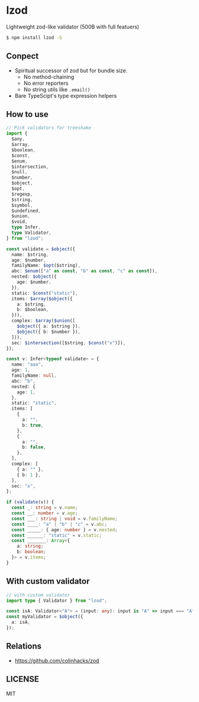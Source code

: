 # lzod

Lightweight zod-like validator (500B with full featuers)

```bash
$ npm install lzod -S
```

## Conpect

- Spiritual successor of zod but for bundle size.
  - No method-chaining
  - No error reporters
  - No string utils like `.email()`
- Bare TypeScipt's type expression helpers

## How to use

```ts
// Pick validators for treeshake
import {
  $any,
  $array,
  $boolean,
  $const,
  $enum,
  $intersection,
  $null,
  $number,
  $object,
  $opt,
  $regexp,
  $string,
  $symbol,
  $undefined,
  $union,
  $void,
  type Infer,
  type Validator,
} from "lzod";

const validate = $object({
  name: $string,
  age: $number,
  familyName: $opt($string),
  abc: $enum(["a" as const, "b" as const, "c" as const]),
  nested: $object({
    age: $number,
  }),
  static: $const("static"),
  items: $array($object({
    a: $string,
    b: $boolean,
  })),
  complex: $array($union([
    $object({ a: $string }),
    $object({ b: $number }),
  ])),
  sec: $intersection([$string, $const("x")]),
});

const v: Infer<typeof validate> = {
  name: "aaa",
  age: 1,
  familyName: null,
  abc: "b",
  nested: {
    age: 1,
  },
  static: "static",
  items: [
    {
      a: "",
      b: true,
    },
    {
      a: "",
      b: false,
    },
  ],
  complex: [
    { a: "" },
    { b: 1 },
  ],
  sec: "x",
};

if (validate(v)) {
  const _: string = v.name;
  const __: number = v.age;
  const ___: string | void = v.familyName;
  const ____: "a" | "b" | "c" = v.abc;
  const _____: { age: number } = v.nested;
  const ______: "static" = v.static;
  const _______: Array<{
    a: string;
    b: boolean;
  }> = v.items;
}
```

## With custom validator

```ts
// with custom validator
import type { Validator } from "lzod";

const isA: Validator<"A"> = (input: any): input is "A" => input === "A";
const myValidator = $object({
  a: isA,
});
```

## Relations

- https://github.com/colinhacks/zod

## LICENSE

MIT

